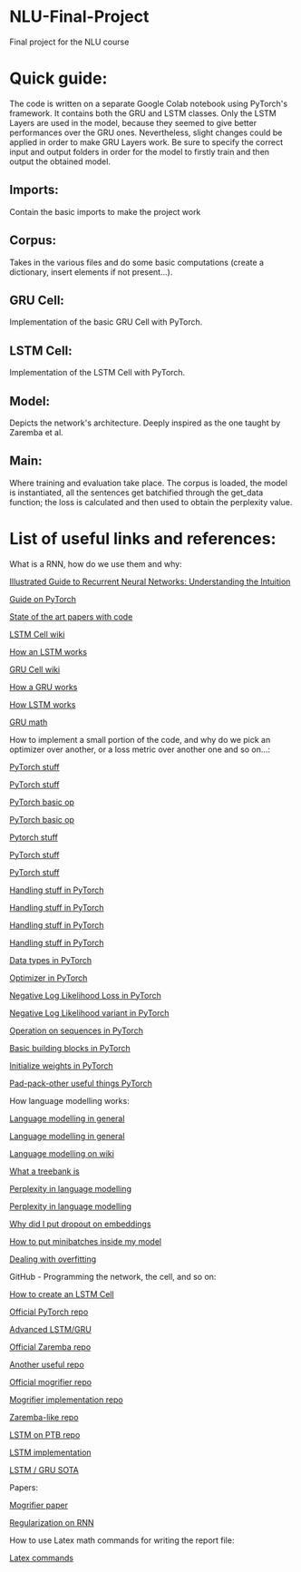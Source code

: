 # NLU-Final-Project
Final project for the NLU course


# Quick guide:
The code is written on a separate Google Colab notebook using PyTorch's framework. It contains both the GRU and LSTM classes. Only the LSTM Layers are used in the model, because they seemed to give better performances over the GRU ones. Nevertheless, slight changes could be applied in order to make GRU Layers work.
Be sure to specify the correct input and output folders in order for the model to firstly train and then output the obtained model.

## Imports:
Contain the basic imports to make the project work

## Corpus:
Takes in the various files and do some basic computations (create a dictionary, insert elements if not present...).

## GRU Cell:
Implementation of the basic GRU Cell with PyTorch.

## LSTM Cell:
Implementation of the LSTM Cell with PyTorch.

## Model:
Depicts the network's architecture. Deeply inspired as the one taught by Zaremba et al.

## Main:
Where training and evaluation take place. The corpus is loaded, the model is instantiated, all the sentences get batchified through the get_data function; the loss is calculated and then used to obtain the perplexity value.


# List of useful links and references:
What is a RNN, how do we use them and why:

[Illustrated Guide to Recurrent Neural Networks: Understanding the Intuition](https://www.youtube.com/watch?v=LHXXI4-IEns)

[Guide on PyTorch](https://www.tutorialspoint.com/pytorch/pytorch_quick_guide.htm)

[State of the art papers with code](https://paperswithcode.com/sota/language-modelling-on-penn-treebank-word)

[LSTM Cell wiki](https://en.wikipedia.org/wiki/Long_short-term_memory#:~:text=Long%20short-term%20memory%20%28%20LSTM%29%20is%20an%20artificial,sequences%20of%20data%20%28such%20as%20speech%20or%20video%29.)

[How an LSTM works](https://www.analyticsvidhya.com/blog/2017/12/fundamentals-of-deep-learning-introduction-to-lstm/)

[GRU Cell wiki](https://en.wikipedia.org/wiki/Gated_recurrent_unit)

[How a GRU works](https://d2l.ai/chapter_recurrent-modern/gru.html)

[How LSTM works](http://dprogrammer.org/rnn-lstm-gru)

[GRU math](https://www.data-blogger.com/2017/08/27/gru-implementation-tensorflow/)


How to implement a small portion of the code, and why do we pick an optimizer over another, or a loss metric over another one and so on...:

[PyTorch stuff](https://pytorch.org/docs/stable/generated/torch.nn.Softmax.html)

[PyTorch stuff](https://pytorch.org/docs/stable/generated/torch.nn.NLLLoss.html)

[PyTorch basic op](https://towardsdatascience.com/perplexity-in-language-models-87a196019a94)

[PyTorch basic op](https://pytorch.org/docs/stable/generated/torch.nn.Embedding.html)

[Pytorch stuff](https://pytorch.org/docs/master/generated/torch.nn.utils.rnn.pack_padded_sequence.html#torch.nn.utils.rnn.pack_padded_sequence)

[PyTorch stuff](https://pytorch.org/docs/stable/generated/torch.nn.utils.rnn.pad_sequence.html#torch.nn.utils.rnn.pad_sequence)

[PyTorch stuff](https://discuss.pytorch.org/t/packedsequence-for-seq2seq-model/3907)

[Handling stuff in PyTorch](https://github.com/pytorch/pytorch/issues/25310)

[Handling stuff in PyTorch](https://medium.com/@florijan.stamenkovic_99541/rnn-language-modelling-with-pytorch-packed-batching-and-tied-weights-9d8952db35a9)

[Handling stuff in PyTorch](https://discuss.pytorch.org/t/how-to-use-pack-padded-sequence-correctly-how-to-compute-the-loss/38284)

[Handling stuff in PyTorch](https://discuss.pytorch.org/t/calculating-loss-on-sequences-with-variable-lengths/9891/6)

[Data types in PyTorch](https://pytorch.org/docs/stable/tensors.html)

[Optimizer in PyTorch](https://pytorch.org/docs/stable/optim.html)

[Negative Log Likelihood Loss in PyTorch](https://pytorch.org/docs/stable/generated/torch.nn.NLLLoss.html)

[Negative Log Likelihood variant in PyTorch](https://pytorch.org/docs/stable/generated/torch.nn.functional.nll_loss.html#torch.nn.functional.nll_loss)

[Operation on sequences in PyTorch](https://pytorch.org/docs/stable/generated/torch.nn.utils.rnn.pad_packed_sequence.html)

[Basic building blocks in PyTorch](https://pytorch.org/docs/stable/nn.html)

[Initialize weights in PyTorch](https://stackoverflow.com/questions/49433936/how-to-initialize-weights-in-pytorch)

[Pad-pack-other useful things PyTorch](https://gist.github.com/HarshTrivedi/f4e7293e941b17d19058f6fb90ab0fec)


How language modelling works:

[Language modelling in general](https://towardsdatascience.com/language-modelling-with-penn-treebank-64786f641f6)

[Language modelling in general](https://www.techopedia.com/definition/20810/modeling-language#:~:text=What%20does%20Modeling%20Language%20mean%3F%20Modeling%20language%20is,is%20part%20of%20and%20similar%20to%20artificial%20language.)

[Language modelling on wiki](https://en.wikipedia.org/wiki/Language_model#Neural_network)

[What a treebank is](https://en.wikipedia.org/wiki/Treebank)

[Perplexity in language modelling](https://towardsdatascience.com/perplexity-in-language-models-87a196019a94)

[Perplexity in language modelling](https://www.quora.com/In-NLP-why-do-we-use-perplexity-instead-of-the-loss)

[Why did I put dropout on embeddings](https://www.reddit.com/r/MachineLearning/comments/60fczp/d_using_dropout_on_embeddings/)

[How to put minibatches inside my model](https://www.kdnuggets.com/2018/06/taming-lstms-variable-sized-mini-batches-pytorch.html)

[Dealing with overfitting](https://stats.stackexchange.com/questions/351741/dealing-with-lstm-overfitting)


GitHub - Programming the network, the cell, and so on:

[How to create an LSTM Cell](https://github.com/piEsposito/pytorch-lstm-by-hand/blob/master/LSTM.ipynb)

[Official PyTorch repo](https://github.com/pytorch/pytorch/blob/3d70ab08ae58b1cf12c09e12729c61d3e850f739/torch/nn/modules/rnn.py)

[Advanced LSTM/GRU](https://github.com/soyoung97/awd-lstm-gru)

[Official Zaremba repo](https://github.com/ahmetumutdurmus/zaremba)

[Another useful repo](https://github.com/salesforce/awd-lstm-lm)

[Official mogrifier repo](https://github.com/RMichaelSwan/MogrifierLSTM/blob/master/MogrifierLSTM.ipynb)

[Mogrifier implementation repo](https://github.com/fawazsammani/mogrifier-lstm-pytorch)

[Zaremba-like repo](https://github.com/hjc18/language_modeling_lstm)

[LSTM on PTB repo](https://github.com/tmatha/lstm)

[LSTM implementation](https://github.com/emadRad/lstm-gru-pytorch/blob/master/lstm_gru.ipynb)

[LSTM / GRU SOTA](https://github.com/sebastianruder/NLP-progress/blob/master/english/language_modeling.md)


Papers:

[Mogrifier paper](https://arxiv.org/pdf/1909.01792.pdf)

[Regularization on RNN](https://arxiv.org/pdf/1409.2329.pdf)


How to use Latex math commands for writing the report file:

[Latex commands](http://www.mathacademy.ws/i-comandi-latex/)
